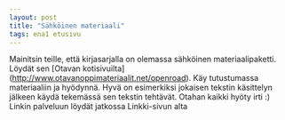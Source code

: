```yaml
---
layout: post
title: "Sähköinen materiaali"
tags: ena1 etusivu
---
```


Mainitsin teille, että kirjasarjalla on olemassa sähköinen materiaalipaketti. Löydät sen [Otavan kotisivuilta] (http://www.otavanoppimateriaalit.net/openroad). Käy tutustumassa materiaaliin ja hyödynnä. Hyvä on esimerkiksi jokaisen tekstin käsittelyn jälkeen käydä tekemässä sen tekstin tehtävät. Otahan kaikki hyöty irti :) Linkin palveluun löydät jatkossa Linkki-sivun alta